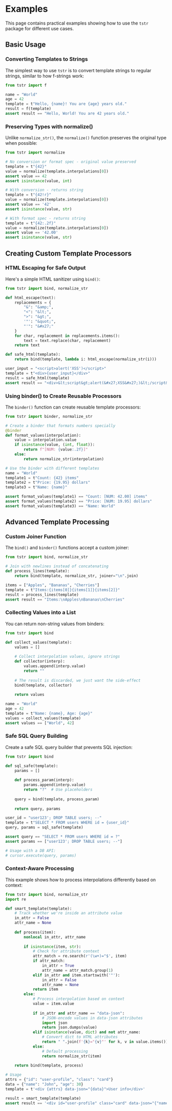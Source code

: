 # Examples

This page contains practical examples showing how to use the `tstr` package for different use cases.

## Basic Usage

### Converting Templates to Strings

The simplest way to use `tstr` is to convert template strings to regular strings, similar to how f-strings work:

```python
from tstr import f

name = "World"
age = 42
template = t"Hello, {name}! You are {age} years old."
result = f(template)
assert result == "Hello, World! You are 42 years old."
```

### Preserving Types with normalize()

Unlike `normalize_str()`, the `normalize()` function preserves the original type when possible:

```python
from tstr import normalize

# No conversion or format spec - original value preserved
template = t"{42}"
value = normalize(template.interpolations[0])
assert value == 42
assert isinstance(value, int)

# With conversion - returns string
template = t"{42!r}"
value = normalize(template.interpolations[0])
assert value == '42'
assert isinstance(value, str)

# With format spec - returns string
template = t"{42:.2f}"
value = normalize(template.interpolations[0])
assert value == '42.00'
assert isinstance(value, str)
```

## Creating Custom Template Processors

### HTML Escaping for Safe Output

Here's a simple HTML sanitizer using `bind()`:

```python
from tstr import bind, normalize_str

def html_escape(text):
    replacements = {
        "&": "&amp;",
        "<": "&lt;",
        ">": "&gt;",
        '"': "&quot;",
        "'": "&#x27;"
    }
    for char, replacement in replacements.items():
        text = text.replace(char, replacement)
    return text

def safe_html(template):
    return bind(template, lambda i: html_escape(normalize_str(i)))

user_input = "<script>alert('XSS')</script>"
template = t"<div>{user_input}</div>"
result = safe_html(template)
assert result == "<div>&lt;script&gt;alert(&#x27;XSS&#x27;)&lt;/script&gt;</div>"
```

### Using binder() to Create Reusable Processors

The `binder()` function can create reusable template processors:

```python
from tstr import binder, normalize_str

# Create a binder that formats numbers specially
@binder
def format_values(interpolation):
    value = interpolation.value
    if isinstance(value, (int, float)):
        return f"[NUM: {value:.2f}]"
    else:
        return normalize_str(interpolation)

# Use the binder with different templates
name = "World"
template1 = t"Count: {42} items"
template2 = t"Price: {19.95} dollars"
template3 = t"Name: {name}"

assert format_values(template1) == "Count: [NUM: 42.00] items"
assert format_values(template2) == "Price: [NUM: 19.95] dollars"
assert format_values(template3) == "Name: World"
```

## Advanced Template Processing

### Custom Joiner Function

The `bind()` and `binder()` functions accept a custom joiner:

```python
from tstr import bind, normalize_str

# Join with newlines instead of concatenating
def process_lines(template):
    return bind(template, normalize_str, joiner="\n".join)

items = ["Apples", "Bananas", "Cherries"]
template = t"Items:{items[0]}{items[1]}{items[2]}"
result = process_lines(template)
assert result == "Items:\nApples\nBananas\nCherries"
```

### Collecting Values into a List

You can return non-string values from binders:

```python
from tstr import bind

def collect_values(template):
    values = []
    
    # Collect interpolation values, ignore strings
    def collector(interp):
        values.append(interp.value)
        return ""
    
    # The result is discarded, we just want the side-effect
    bind(template, collector)
    
    return values

name = "World"
age = 42
template = t"Name: {name}, Age: {age}"
values = collect_values(template)
assert values == ["World", 42]
```

### Safe SQL Query Building

Create a safe SQL query builder that prevents SQL injection:

```python
from tstr import bind

def sql_safe(template):
    params = []
    
    def process_param(interp):
        params.append(interp.value)
        return "?"  # Use placeholders
    
    query = bind(template, process_param)
    
    return query, params

user_id = "user123'; DROP TABLE users; --"
template = t"SELECT * FROM users WHERE id = {user_id}"
query, params = sql_safe(template)

assert query == "SELECT * FROM users WHERE id = ?"
assert params == ["user123'; DROP TABLE users; --"]

# Usage with a DB API:
# cursor.execute(query, params)
```

### Context-Aware Processing

This example shows how to process interpolations differently based on context:

```python
from tstr import bind, normalize_str
import re

def smart_template(template):
    # Track whether we're inside an attribute value
    in_attr = False
    attr_name = None
    
    def process(item):
        nonlocal in_attr, attr_name
        
        if isinstance(item, str):
            # Check for attribute context
            attr_match = re.search(r'(\w+)="$', item)
            if attr_match:
                in_attr = True
                attr_name = attr_match.group(1)
            elif in_attr and item.startswith('"'):
                in_attr = False
                attr_name = None
            return item
        else:
            # Process interpolation based on context
            value = item.value
            
            if in_attr and attr_name == "data-json":
                # JSON-encode values in data-json attributes
                import json
                return json.dumps(value)
            elif isinstance(value, dict) and not attr_name:
                # Convert dict to HTML attributes
                return " ".join(f'{k}="{v}"' for k, v in value.items())
            else:
                # Default processing
                return normalize_str(item)
    
    return bind(template, process)

# Usage
attrs = {"id": "user-profile", "class": "card"}
data = {"name": "John", "age": 30}
template = t'<div {attrs} data-json="{data}">User info</div>'

result = smart_template(template)
assert result == '<div id="user-profile" class="card" data-json="{"name": "John", "age": 30}">User info</div>'
```
